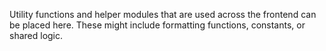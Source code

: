 Utility functions and helper modules that are used across the frontend can be placed here.
These might include formatting functions, constants, or shared logic.
